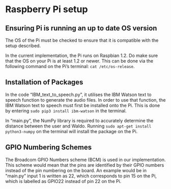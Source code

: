 Raspberry Pi setup
==================

Ensuring Pi is running an up to date OS version
------------------------------------------------

The OS of the Pi must be checked to ensure that it is compatible with the setup described. 

In the current implementation, the Pi runs on Raspbian 1.2. Do make sure that the OS on your Pi is at least 1.2 or newer. This can be done via the following command on the Pi’s terminal: `cat /etc/os-release`. 

Installation of Packages
------------------------

In the code “IBM_text_to_speech.py”, it utilises the IBM Watson text to speech function to generate the audio files. In order to use that function, the IBM Watson text to speech must first be installed onto the Pi. This is done by entering `sudo pip3 install ibm-watson` in the terminal. 

In “main.py”, the NumPy library is required to accurately determine the distance between the user and Waldo. Running  `sudo apt-get install python3-numpy` on the terminal will install the package on the Pi. 

GPIO Numbering Schemes
----------------------

The Broadcom GPIO Numbers scheme (BCM)  is used in our implementation. This scheme would mean that the pins are identified by their GPIO numbers instead of the pin numbering on the board. An example would be in "main.py” input 1 is written as 22, which corresponds to pin 15 on the Pi, which is labelled as GPIO22 instead of pin 22 on the Pi. 
